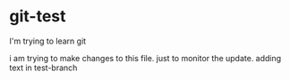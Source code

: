 # git-test
I'm trying to learn git

i am trying to make changes to this file. just to monitor the update. 
 adding text in test-branch
